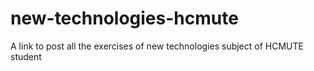 # new-technologies-hcmute
A link to post all the exercises of new technologies subject of HCMUTE student
